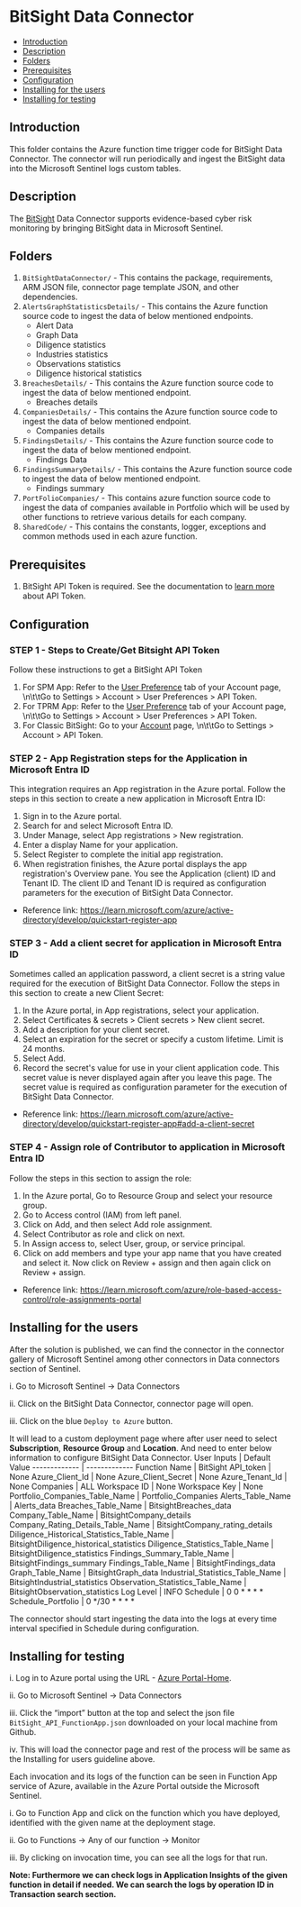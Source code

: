 # BitSight Data Connector
* [Introduction](#Introduction)
* [Description](#Description)
* [Folders](#Folders)
* [Prerequisites](#Prerequisites)
* [Configuration](#Configuration)
* [Installing for the users](#Installing-for-the-users)
* [Installing for testing](#Installing-for-testing)

## Introduction<a name="Introduction"></a>

This folder contains the Azure function time trigger code for BitSight Data Connector. The connector will run periodically and ingest the BitSight data into the Microsoft Sentinel logs custom tables.

## Description<a name="Description"></a>

The [BitSight](https://www.BitSight.com/) Data Connector supports evidence-based cyber risk monitoring by bringing BitSight data in Microsoft Sentinel.

## Folders<a name="Folders"></a>

1. `BitSightDataConnector/` - This contains the package, requirements, ARM JSON file, connector page template JSON, and other dependencies.
2. `AlertsGraphStatisticsDetails/` - This contains the Azure function source code to ingest the data of below mentioned endpoints.
    * Alert Data
    * Graph Data
    * Diligence statistics
    * Industries statistics
    * Observations statistics
    * Diligence historical statistics
3. `BreachesDetails/` - This contains the Azure function source code to ingest the data of below mentioned endpoint.
    * Breaches details
4. `CompaniesDetails/` - This contains the Azure function source code to ingest the data of below mentioned endpoint.
    * Companies details
5. `FindingsDetails/` - This contains the Azure function source code to ingest the data of below mentioned endpoint.
    * Findings Data
6. `FindingsSummaryDetails/` - This contains the Azure function source code to ingest the data of below mentioned endpoint.
    * Findings summary
7. `PortFolioCompanies/` - This contains azure function source code to ingest the data of companies available in Portfolio which will be used by other functions to retrieve various details for each company.
8. `SharedCode/` - This contains the constants, logger, exceptions and common methods used in each azure function.

## Prerequisites<a name="Prerequisites"></a>
1. BitSight API Token is required.  See the documentation to [learn more](https://help.bitsighttech.com/hc/en-us/articles/115014888388-API-Token-Management) about API Token.

## Configuration<a name="Configuration"></a>

### STEP 1 - Steps to Create/Get Bitsight API Token

Follow these instructions to get a BitSight API Token

1. For SPM App: Refer to the [User Preference](https://service.bitsight.com/app/spm/account) tab of your Account page, \n\t\tGo to Settings > Account > User Preferences > API Token.
2. For TPRM App: Refer to the [User Preference](https://service.bitsight.com/app/tprm/account) tab of your Account page, \n\t\tGo to Settings > Account > User Preferences > API Token.
3. For Classic BitSight: Go to your [Account](https://service.bitsight.com/settings) page, \n\t\tGo to Settings > Account > API Token.

### STEP 2 - App Registration steps for the Application in Microsoft Entra ID

This integration requires an App registration in the Azure portal. Follow the steps in this section to create a new application in Microsoft Entra ID:

1. Sign in to the Azure portal.
2. Search for and select Microsoft Entra ID.
3. Under Manage, select App registrations > New registration.
4. Enter a display Name for your application.
5. Select Register to complete the initial app registration.
6. When registration finishes, the Azure portal displays the app registration's Overview pane. You see the Application (client) ID and Tenant ID. The client ID and Tenant ID is required as configuration parameters for the execution of BitSight Data Connector.
- Reference link: https://learn.microsoft.com/azure/active-directory/develop/quickstart-register-app

### STEP 3 - Add a client secret for application in Microsoft Entra ID

Sometimes called an application password, a client secret is a string value required for the execution of BitSight Data Connector. Follow the steps in this section to create a new Client Secret:

1. In the Azure portal, in App registrations, select your application.
2. Select Certificates & secrets > Client secrets > New client secret.
3. Add a description for your client secret.
4. Select an expiration for the secret or specify a custom lifetime. Limit is 24 months.
5. Select Add.
6. Record the secret's value for use in your client application code. This secret value is never displayed again after you leave this page. The secret value is required as configuration parameter for the execution of BitSight Data Connector.
- Reference link: https://learn.microsoft.com/azure/active-directory/develop/quickstart-register-app#add-a-client-secret

### STEP 4 - Assign role of Contributor to application in Microsoft Entra ID

Follow the steps in this section to assign the role:

1. In the Azure portal, Go to Resource Group and select your resource group.
2. Go to Access control (IAM) from left panel.
3. Click on Add, and then select Add role assignment.
4. Select Contributor as role and click on next.
5. In Assign access to, select User, group, or service principal.
6. Click on add members and type your app name that you have created and select it.
Now click on Review + assign and then again click on Review + assign.
- Reference link: https://learn.microsoft.com/azure/role-based-access-control/role-assignments-portal

## Installing for the users<a name="Installing-for-the-users"></a>

After the solution is published, we can find the connector in the connector gallery of Microsoft Sentinel among other connectors in Data connectors section of Sentinel.

i. Go to Microsoft Sentinel -> Data Connectors

ii. Click on the BitSight Data Connector, connector page will open.

iii. Click on the blue `Deploy to Azure` button.

It will lead to a custom deployment page where after user need to select **Subscription**, **Resource Group** and **Location**.
And need to enter below information to configure BitSight Data Connector.
User Inputs  | Default Value
------------- | -------------
Function Name  | BitSight
API_token  | None
Azure_Client_Id | None
Azure_Client_Secret | None
Azure_Tenant_Id | None
Companies  | ALL
Workspace ID  | None
Workspace Key  | None
Portfolio_Companies_Table_Name | Portfolio_Companies
Alerts_Table_Name  | Alerts_data
Breaches_Table_Name | BitsightBreaches_data
Company_Table_Name  | BitsightCompany_details
Company_Rating_Details_Table_Name  | BitsightCompany_rating_details
Diligence_Historical_Statistics_Table_Name  | BitsightDiligence_historical_statistics
Diligence_Statistics_Table_Name  | BitsightDiligence_statistics
Findings_Summary_Table_Name  | BitsightFindings_summary
Findings_Table_Name  | BitsightFindings_data
Graph_Table_Name  | BitsightGraph_data
Industrial_Statistics_Table_Name  | BitsightIndustrial_statistics
Observation_Statistics_Table_Name  | BitsightObservation_statistics
Log Level  | INFO
Schedule  | 0 0 * * * *
Schedule_Portfolio | 0 */30 *  * * *

The connector should start ingesting the data into the logs at every time interval specified in Schedule during configuration.


## Installing for testing<a name="Installing-for-testing"></a>


i. Log in to Azure portal using the URL - [Azure Portal-Home](https://ms.portal.azure.com/?feature.BringYourOwnConnector=true&feature.experimentationflights=ConnectorsKO#home).

ii. Go to Microsoft Sentinel -> Data Connectors

iii. Click the “import” button at the top and select the json file `BitSight_API_FunctionApp.json` downloaded on your local machine from Github.

iv. This will load the connector page and rest of the process will be same as the Installing for users guideline above.


Each invocation and its logs of the function can be seen in Function App service of Azure, available in the Azure Portal outside the Microsoft Sentinel.

i. Go to Function App and click on the function which you have deployed, identified with the given name at the deployment stage.

ii. Go to Functions -> Any of our function -> Monitor

iii. By clicking on invocation time, you can see all the logs for that run.

**Note: Furthermore we can check logs in Application Insights of the given function in detail if needed. We can search the logs by operation ID in Transaction search section.**